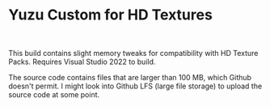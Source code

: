 <h1>Yuzu Custom for HD Textures</h1>
<br>
<p>This build contains slight memory tweaks for compatibility with HD Texture Packs. Requires Visual Studio 2022 to build.</p>
<p>The source code contains files that are larger than 100 MB, which Github doesn't permit. I might look into Github LFS (large file storage) to upload the source code at some point.</p>
